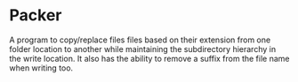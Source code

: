 # Packer
A program to copy/replace files files based on their extension from one folder location to another while maintaining the subdirectory hierarchy in the write location. It also has the ability to remove a suffix from the file name when writing too.
